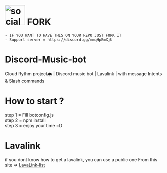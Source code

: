 # <img width="64" height="64" src="https://cdn.discordapp.com/avatars/811801222612254751/8575ba66cdc80bdab80fc4031926f589.webp" alt="socialmedia"> FORK 
    - IF YOU WANT TO HAVE THIS ON YOUR REPO JUST FORK IT
    - Support server = https://discord.gg/mmqHpEmXjU
# Discord-Music-bot
Cloud Rythm project🌧 | Discord music bot | Lavalink | with message Intents & Slash commands
# How to start ?
step 1 = Fill botconfig.js<br>
step 2 = npm install<br>
step 3 = enjoy your time =D<br>
# Lavalink
if you dont know how to get a lavalink, you can use a public one From this site =>
<a href= "https://lavalink-list.darrennathanael.com">LavaLink-list</a>
